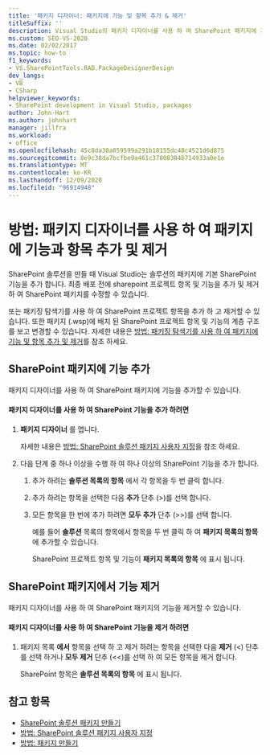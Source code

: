 ```yaml
---
title: '패키지 디자이너: 패키지에 기능 및 항목 추가 & 제거'
titleSuffix: ''
description: Visual Studio의 패키지 디자이너를 사용 하 여 SharePoint 패키지에 기능과 항목을 추가 하 고 제거 하는 방법을 검토 합니다.
ms.custom: SEO-VS-2020
ms.date: 02/02/2017
ms.topic: how-to
f1_keywords:
- VS.SharePointTools.RAD.PackageDesignerDesign
dev_langs:
- VB
- CSharp
helpviewer_keywords:
- SharePoint development in Visual Studio, packages
author: John-Hart
ms.author: johnhart
manager: jillfra
ms.workload:
- office
ms.openlocfilehash: 45c8da30a059599a291b18155dc48c4521d6d875
ms.sourcegitcommit: 8e9c38da7bcfbe9a461c378083846714933a0e1e
ms.translationtype: MT
ms.contentlocale: ko-KR
ms.lasthandoff: 12/09/2020
ms.locfileid: "96914948"
---
```

# <a name="how-to-add-and-remove-features-and-items-to-a-package-by-using-the-package-designer"></a>방법: 패키지 디자이너를 사용 하 여 패키지에 기능과 항목 추가 및 제거
  SharePoint 솔루션을 만들 때 Visual Studio는 솔루션의 패키지에 기본 SharePoint 기능을 추가 합니다. 최종 배포 전에 sharepoint 프로젝트 항목 및 기능을 추가 및 제거 하 여 SharePoint 패키지를 수정할 수 있습니다.

 또는 패키징 탐색기를 사용 하 여 SharePoint 프로젝트 항목을 추가 하 고 제거할 수 있습니다. 또한 패키지 (.wsp)에 배치 된 SharePoint 프로젝트 항목 및 기능의 계층 구조를 보고 변경할 수 있습니다. 자세한 내용은 [방법: 패키징 탐색기를 사용 하 여 패키지에 기능 및 항목 추가 및 제거](../sharepoint/how-to-add-and-remove-features-and-items-to-a-package-by-using-the-packaging-explorer.md)를 참조 하세요.

## <a name="add-features-to-a-sharepoint-package"></a>SharePoint 패키지에 기능 추가
 패키지 디자이너를 사용 하 여 SharePoint 패키지에 기능을 추가할 수 있습니다.

#### <a name="to-add-sharepoint-features-with-the-package-designer"></a>패키지 디자이너를 사용 하 여 SharePoint 기능을 추가 하려면

1. **패키지 디자이너** 를 엽니다.

    자세한 내용은 [방법: SharePoint 솔루션 패키지 사용자 지정](../sharepoint/how-to-customize-a-sharepoint-solution-package.md)을 참조 하세요.

2. 다음 단계 중 하나 이상을 수행 하 여 하나 이상의 SharePoint 기능을 추가 합니다.

   1. 추가 하려는 **솔루션 목록의 항목** 에서 각 항목을 두 번 클릭 합니다.

   2. 추가 하려는 항목을 선택한 다음 **추가** 단추 (>)를 선택 합니다.

   3. 모든 항목을 한 번에 추가 하려면 **모두 추가** 단추 (>>)를 선택 합니다.

      예를 들어 **솔루션** 목록의 항목에서 항목을 두 번 클릭 하 여 **패키지 목록의 항목** 에 추가할 수 있습니다.

      SharePoint 프로젝트 항목 및 기능이 **패키지 목록의 항목** 에 표시 됩니다.

## <a name="remove-features-from-a-sharepoint-package"></a>SharePoint 패키지에서 기능 제거
 패키지 디자이너를 사용 하 여 SharePoint 패키지의 기능을 제거할 수 있습니다.

#### <a name="to-remove-sharepoint-features-with-the-package-designer"></a>패키지 디자이너를 사용 하 여 SharePoint 기능을 제거 하려면

1. 패키지 목록 **에서** 항목을 선택 하 고 제거 하려는 항목을 선택한 다음 **제거** (<) 단추를 선택 하거나 **모두 제거** 단추 (<<)를 선택 하 여 모든 항목을 제거 합니다.

     SharePoint 항목은 **솔루션 목록의 항목** 에 표시 됩니다.

## <a name="see-also"></a>참고 항목
- [SharePoint 솔루션 패키지 만들기](../sharepoint/creating-sharepoint-solution-packages.md)
- [방법: SharePoint 솔루션 패키지 사용자 지정](../sharepoint/how-to-customize-a-sharepoint-solution-package.md)
- [방법: 패키지 만들기](/previous-versions/ee231585(v=vs.110))